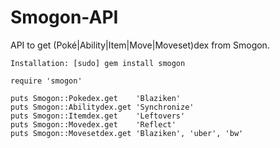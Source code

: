 # Smogon-API

API to get (Poké|Ability|Item|Move|Moveset)dex from Smogon.

`Installation: [sudo] gem install smogon`


    require 'smogon'
    
    puts Smogon::Pokedex.get    'Blaziken'
    puts Smogon::Abilitydex.get 'Synchronize'
    puts Smogon::Itemdex.get    'Leftovers'
    puts Smogon::Movedex.get    'Reflect'
    puts Smogon::Movesetdex.get 'Blaziken', 'uber', 'bw'
